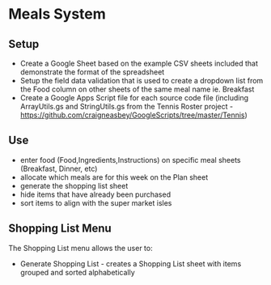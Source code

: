 # Meals System

## Setup
* Create a Google Sheet based on the example CSV sheets included that demonstrate the format of the spreadsheet
* Setup the field data validation that is used to create a dropdown list from the Food column on other sheets of the same meal name ie. Breakfast
* Create a Google Apps Script file for each source code file (including ArrayUtils.gs and StringUtils.gs from the Tennis Roster project - https://github.com/craigneasbey/GoogleScripts/tree/master/Tennis)

## Use
* enter food (Food,Ingredients,Instructions) on specific meal sheets (Breakfast, Dinner, etc)
* allocate which meals are for this week on the Plan sheet
* generate the shopping list sheet
* hide items that have already been purchased
* sort items to align with the super market isles

## Shopping List Menu
The Shopping List menu allows the user to:
* Generate Shopping List - creates a Shopping List sheet with items grouped and sorted alphabetically
